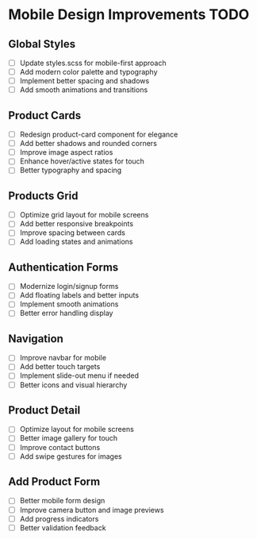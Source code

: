 # Mobile Design Improvements TODO

## Global Styles
- [ ] Update styles.scss for mobile-first approach
- [ ] Add modern color palette and typography
- [ ] Implement better spacing and shadows
- [ ] Add smooth animations and transitions

## Product Cards
- [ ] Redesign product-card component for elegance
- [ ] Add better shadows and rounded corners
- [ ] Improve image aspect ratios
- [ ] Enhance hover/active states for touch
- [ ] Better typography and spacing

## Products Grid
- [ ] Optimize grid layout for mobile screens
- [ ] Add better responsive breakpoints
- [ ] Improve spacing between cards
- [ ] Add loading states and animations

## Authentication Forms
- [ ] Modernize login/signup forms
- [ ] Add floating labels and better inputs
- [ ] Implement smooth animations
- [ ] Better error handling display

## Navigation
- [ ] Improve navbar for mobile
- [ ] Add better touch targets
- [ ] Implement slide-out menu if needed
- [ ] Better icons and visual hierarchy

## Product Detail
- [ ] Optimize layout for mobile screens
- [ ] Better image gallery for touch
- [ ] Improve contact buttons
- [ ] Add swipe gestures for images

## Add Product Form
- [ ] Better mobile form design
- [ ] Improve camera button and image previews
- [ ] Add progress indicators
- [ ] Better validation feedback
